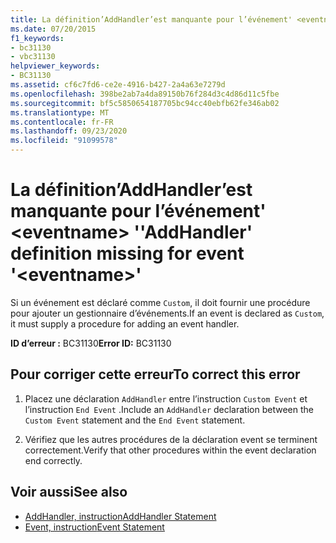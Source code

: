 ```yaml
---
title: La définition’AddHandler’est manquante pour l’événement' <eventname> '
ms.date: 07/20/2015
f1_keywords:
- bc31130
- vbc31130
helpviewer_keywords:
- BC31130
ms.assetid: cf6c7fd6-ce2e-4916-b427-2a4a63e7279d
ms.openlocfilehash: 398be2ab7a4da89150b76f284d3c4d86d11c5fbe
ms.sourcegitcommit: bf5c5850654187705bc94cc40ebfb62fe346ab02
ms.translationtype: MT
ms.contentlocale: fr-FR
ms.lasthandoff: 09/23/2020
ms.locfileid: "91099578"
---
```

# <a name="addhandler-definition-missing-for-event-eventname"></a><span data-ttu-id="4ca59-102">La définition’AddHandler’est manquante pour l’événement' \<eventname> '</span><span class="sxs-lookup"><span data-stu-id="4ca59-102">'AddHandler' definition missing for event '\<eventname>'</span></span>

<span data-ttu-id="4ca59-103">Si un événement est déclaré comme `Custom`, il doit fournir une procédure pour ajouter un gestionnaire d’événements.</span><span class="sxs-lookup"><span data-stu-id="4ca59-103">If an event is declared as `Custom`, it must supply a procedure for adding an event handler.</span></span>  
  
 <span data-ttu-id="4ca59-104">**ID d’erreur :** BC31130</span><span class="sxs-lookup"><span data-stu-id="4ca59-104">**Error ID:** BC31130</span></span>  
  
## <a name="to-correct-this-error"></a><span data-ttu-id="4ca59-105">Pour corriger cette erreur</span><span class="sxs-lookup"><span data-stu-id="4ca59-105">To correct this error</span></span>  
  
1. <span data-ttu-id="4ca59-106">Placez une déclaration `AddHandler` entre l’instruction `Custom Event` et l’instruction `End Event` .</span><span class="sxs-lookup"><span data-stu-id="4ca59-106">Include an `AddHandler` declaration between the `Custom Event` statement and the `End Event` statement.</span></span>  
  
2. <span data-ttu-id="4ca59-107">Vérifiez que les autres procédures de la déclaration event se terminent correctement.</span><span class="sxs-lookup"><span data-stu-id="4ca59-107">Verify that other procedures within the event declaration end correctly.</span></span>  
  
## <a name="see-also"></a><span data-ttu-id="4ca59-108">Voir aussi</span><span class="sxs-lookup"><span data-stu-id="4ca59-108">See also</span></span>

- [<span data-ttu-id="4ca59-109">AddHandler, instruction</span><span class="sxs-lookup"><span data-stu-id="4ca59-109">AddHandler Statement</span></span>](../language-reference/statements/addhandler-statement.md)
- [<span data-ttu-id="4ca59-110">Event, instruction</span><span class="sxs-lookup"><span data-stu-id="4ca59-110">Event Statement</span></span>](../language-reference/statements/event-statement.md)
